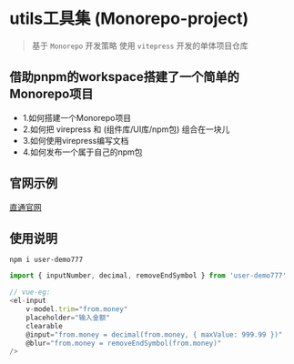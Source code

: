 # utils工具集 (Monorepo-project)
> 基于 `Monorepo` 开发策略 使用 `vitepress` 开发的单体项目仓库

## 借助pnpm的workspace搭建了一个简单的Monorepo项目
- 1.如何搭建一个Monorepo项目
- 2.如何把 virepress 和 (组件库/UI库/npm包) 组合在一块儿
- 3.如何使用virepress编写文档
- 4.如何发布一个属于自己的npm包

## 官网示例
[直通官网](https://jiangwan1773.github.io/Monorepo-project/)

## 使用说明

```
npm i user-demo777
```

```js
import { inputNumber, decimal, removeEndSymbol } from 'user-demo777'

// vue-eg:
<el-input
    v-model.trim="from.money"
    placeholder="输入金额"
    clearable
    @input="from.money = decimal(from.money, { maxValue: 999.99 })"
    @blur="from.money = removeEndSymbol(from.money)"
/>
```